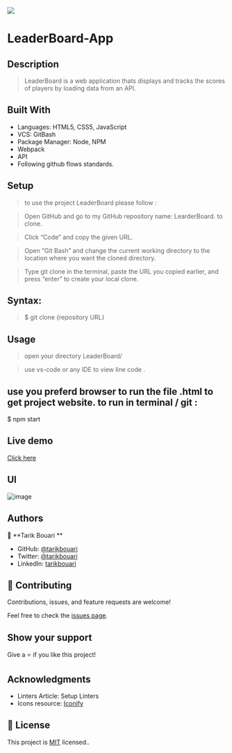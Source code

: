 ![](https://img.shields.io/badge/Microverse-blueviolet)

# LeaderBoard-App

## Description

> LeaderBoard is a web application thats displays and tracks the scores of players by loading
> data from an API.

## Built With

- Languages: HTML5, CSS5, JavaScript
- VCS: GitBash
- Package Manager: Node, NPM
- Webpack
- API
- Following github flows standards.

## Setup

> to use the project LeaderBoard please follow :

> Open GitHub and go to my GitHub repository name: LearderBoard. to clone.

> Click “Code” and copy the given URL.

> Open “Git Bash” and change the current working directory to the location where you want the cloned directory.

> Type git clone in the terminal, paste the URL you copied earlier, and press “enter” to create your local clone.

## Syntax:

> $ git clone {repository URL}

## Usage

> open your directory LeaderBoard/

> use vs-code or any IDE to view line code .

## use you preferd browser to run the file .html to get project website. to run in terminal / git :

$ npm start

## Live demo
[Click here](https://tarikbouari.github.io/LeaderBoard-App/)

## UI
![image](https://user-images.githubusercontent.com/104431739/186729635-0f5cf9b1-9d5d-4796-8cae-f8d9b5f8e835.png)

## Authors

👤 **Tarik Bouari **

- GitHub: [@tarikbouari](https://github.com/tarikbouari)
- Twitter: [@tarikbouari](https://twitter.com/TarikBouari)
- LinkedIn: [tarikbouari](https://www.linkedin.com/in/tarik-bouari-44b7191a6/)

## 🤝 Contributing

Contributions, issues, and feature requests are welcome!

Feel free to check the [issues page](../../issues/).

## Show your support

Give a ⭐️ if you like this project!

## Acknowledgments

- Linters Article: Setup Linters
- Icons resource: [Iconify](https://iconify.design/cons8)

## 📝 License

This project is [MIT](./MIT.md) licensed..
